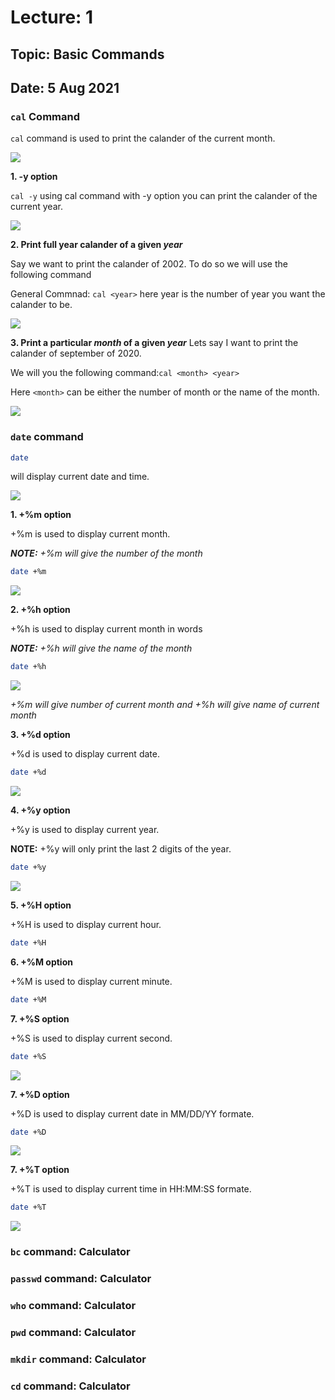 # Lecture: 1
## Topic: Basic Commands
## Date: 5 Aug 2021

### `cal` Command
`cal` command is used to print the calander of the current month.

<img src="/images/fig_1.1.png">

**1. -y option**

`cal -y` using cal command with -y option you can print the calander of the current year.

<img src="/images/fig_1.2.png">

**2. Print full year calander of a given _year_**

Say we want to print the calander of 2002. To do so we will use the following command

General Commnad: `cal <year>` here year is the number of year you want the calander to be.

<img src="/images/fig_1.3.png">

**3. Print a particular _month_ of a given _year_**
Lets say I want to print the calander of september of 2020.

We will you the following command:`cal <month> <year>`

Here `<month>` can be either the number of month or the name of the month. 

<img src="/images/fig_1.4.png">

### `date` command

```bash
date
```
will display current date and time. 

<img src="/images/fig_1.5.png">

**1. +%m option**

+%m is used to display current month.

_**NOTE:** +%m will give the number of the month_

```bash
date +%m
```
<img src="/images/fig_1.6.png">

**2. +%h option**

+%h is used to display current month in words

_**NOTE:** +%h will give the name of the month_

```bash
date +%h
```
<img src="/images/fig_1.7.png">

_+%m will give number of current month and +%h will give name of current month_

**3. +%d option**

+%d is used to display current date.

```bash
date +%d
```
<img src="/images/fig_1.8.png">

**4. +%y option**

+%y is used to display current year.

**NOTE:** +%y will only print the last 2 digits of the year.

```bash
date +%y
```
<img src="/images/fig_1.9.png">

**5. +%H option**

+%H is used to display current hour.

```bash
date +%H
```

**6. +%M option**

+%M is used to display current minute.

```bash
date +%M
```

**7. +%S option**

+%S is used to display current second.

```bash
date +%S
```

<img src="/images/fig_1.10.png">

**7. +%D option**

+%D is used to display current date in MM/DD/YY formate.

```bash
date +%D
```

<img src="/images/fig_1.11.png">

**7. +%T option**

+%T is used to display current time in HH:MM:SS formate.

```bash
date +%T
```

<img src="/images/fig_1.12.png">

### `bc` command: Calculator
### `passwd` command: Calculator
### `who` command: Calculator
### `pwd` command: Calculator
### `mkdir` command: Calculator
### `cd` command: Calculator


